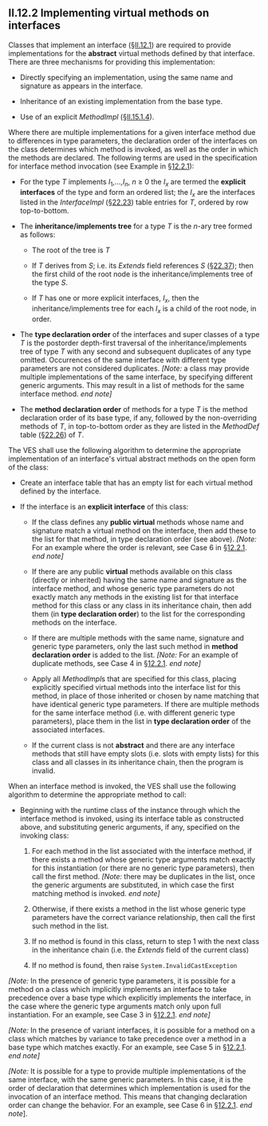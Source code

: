 ## II.12.2 Implementing virtual methods on interfaces

Classes that implement an interface (§[II.12.1](ii.12.1-implementing-interfaces.md)) are required to provide implementations for the **abstract** virtual methods defined by that interface. There are three mechanisms for providing this implementation:

 * Directly specifying an implementation, using the same name and signature as appears in the interface.

 * Inheritance of an existing implementation from the base type.

 * Use of an explicit _MethodImpl_ (§[II.15.1.4](#todo-missing-hyperlink)).

Where there are multiple implementations for a given interface method due to differences in type parameters, the declaration order of the interfaces on the class determines which method is invoked, as well as the order in which the methods are declared. The following terms are used in the specification for interface method invocation (see Example in §[12.2.1](#todo-missing-hyperlink)):

 * For the type _T_ implements _I_<sub>1</sub>,&hellip;,_I_<sub>_n_</sub>, _n_ ≥ 0 the _I_<sub>_x_</sub> are termed the **explicit interfaces** of the type and form an ordered list; the _I_<sub>_x_</sub> are the interfaces listed in the _InterfaceImpl_ (§[22.23](ii.22.23-interfaceimpl-0x09.md)) table entries for _T_, ordered by row top-to-bottom.

 * The **inheritance/implements tree** for a type _T_ is the _n_-ary tree formed as follows:

     * The root of the tree is _T_

     * If _T_ derives from _S_; i.e. its _Extends_ field references _S_ (§[22.37](#todo-missing-hyperlink)); then the first child of the root node is the inheritance/implements tree of the type _S_.

     * If _T_ has one or more explicit interfaces, _I_<sub>_x_</sub>, then the inheritance/implements tree for each _I_<sub>_x_</sub> is a child of the root node, in order.

 * The **type declaration order** of the interfaces and super classes of a type _T_ is the postorder depth-first traversal of the inheritance/implements tree of type _T_ with any second and subsequent duplicates of any type omitted. Occurrences of the same interface with different type parameters are not considered duplicates. _[Note:_ a class may provide multiple implementations of the same interface, by specifying different generic arguments. This may result in a list of methods for the same interface method. _end note]_

 * The **method declaration order** of methods for a type _T_ is the method declaration order of its base type, if any, followed by the non-overriding methods of _T_, in top-to-bottom order as they are listed in the _MethodDef_ table (§[22.26](ii.22.26-methoddef-0x06.md)) of _T_.

The VES shall use the following algorithm to determine the appropriate implementation of an interface's virtual abstract methods on the open form of the class:

 * Create an interface table that has an empty list for each virtual method defined by the interface.

 * If the interface is an **explicit interface** of this class:

     * If the class defines any **public virtual** methods whose name and signature match a virtual method on the interface, then add these to the list for that method, in type declaration order (see above). _[Note:_ For an example where the order is relevant, see Case 6 in §[12.2.1](#todo-missing-hyperlink). _end note]_

     * If there are any public **virtual** methods available on this class (directly or inherited) having the same name and signature as the interface method, and whose generic type parameters do not exactly match any methods in the existing list for that interface method for this class or any class in its inheritance chain, then add them (in **type declaration order**) to the list for the corresponding methods on the interface.

     * If there are multiple methods with the same name, signature and generic type parameters, only the last such method in **method declaration order** is added to the list. _[Note:_ For an example of duplicate methods, see Case 4 in §[12.2.1](#todo-missing-hyperlink). _end note]_
     
     * Apply all *MethodImpl*s that are specified for this class, placing explicitly specified virtual methods into the interface list for this method, in place of those inherited or chosen by name matching that have identical generic type parameters. If there are multiple methods for the same interface method (i.e. with different generic type parameters), place them in the list in **type declaration order** of the associated interfaces.

     * If the current class is not **abstract** and there are any interface methods that still have empty slots (i.e. slots with empty lists) for this class and all classes in its inheritance chain, then the program is invalid.

When an interface method is invoked, the VES shall use the following algorithm to determine the appropriate method to call:

 * Beginning with the runtime class of the instance through which the interface method is invoked, using its interface table as constructed above, and substituting generic arguments, if any, specified on the invoking class: 

    1. For each method in the list associated with the interface method, if there exists a method whose generic type arguments match exactly for this instantiation (or there are no generic type parameters), then call the first method. _[Note:_ there may be duplicates in the list, once the generic arguments are substituted, in which case the first matching method is invoked. _end note]_

    2. Otherwise, if there exists a method in the list whose generic type parameters have the correct variance relationship, then call the first such method in the list.

    3. If no method is found in this class, return to step 1 with the next class in the inheritance chain (i.e. the _Extends_ field of the current class)

    4. If no method is found, then raise `System.InvalidCastException`

_[Note:_ In the presence of generic type parameters, it is possible for a method on a class which implicitly implements an interface to take precedence over a base type which explicitly implements the interface, in the case where the generic type arguments match only upon full instantiation. For an example, see Case 3 in §[12.2.1](#todo-missing-hyperlink). _end note]_

_[Note:_ In the presence of variant interfaces, it is possible for a method on a class which matches by variance to take precedence over a method in a base type which matches exactly. For an example, see Case 5 in §[12.2.1](#todo-missing-hyperlink). _end note]_

_[Note:_ It is possible for a type to provide multiple implementations of the same interface, with the same generic parameters.  In this case, it is the order of declaration that determines which implementation is used for the invocation of an interface method.  This means that changing declaration order can change the behavior. For an example, see Case 6 in §[12.2.1](#todo-missing-hyperlink). _end note_].
